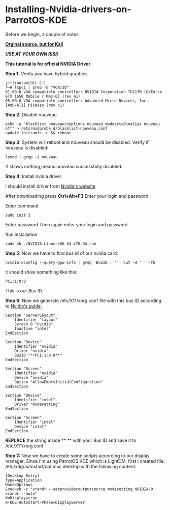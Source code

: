 # Installing-Nvidia-drivers-on-ParrotOS-KDE

Before we begin, a couple of notes:

**[Orginal source, but for Kali](https://github.com/europa502/Installing-Nvidia-drivers-on-Kali-Linux)**

***USE AT YOUR OWN RISK***

**This tutorial is for official NVIDIA Driver**

**Step 1:** Verify you have hybrid graphics

```
┌──(root💀milk)-[~]
└─# lspci | grep -E "VGA|3D"
01:00.0 VGA compatible controller: NVIDIA Corporation TU117M [GeForce GTX 1650 Mobile / Max-Q] (rev a1)
05:00.0 VGA compatible controller: Advanced Micro Devices, Inc. [AMD/ATI] Picasso (rev c1)
```
**Step 2:** Disable nouveau

```
echo -e "blacklist nouveau\noptions nouveau modeset=0\nalias nouveau off" > /etc/modprobe.d/blacklist-nouveau.conf
update-initramfs -u && reboot
```

**Step 3:** System will reboot and nouveau should be disabled. Verify if nouveau is disabled:

```
lsmod | grep -i nouveau
```
If shows nothing,means nouveau successfully disabled.

**Step 4:** Install nvidia driver 

I should install driver from [Nvidia's website](https://www.nvidia.ru/Download/index.aspx)

After downloading press **Ctrl+Alt+F3**
Enter your login and password

Enter command
```
sudo init 3
```
Enter password
Then again enter your login and password

Run installation
```
sudo sh ./NVIDIA-Linux-x86_64-470.94.run
```
**Step 5:** Now we have to find bus id of our nvidia card:

```
nvidia-xconfig --query-gpu-info | grep 'BusID : ' | cut -d ' ' -f6
```

it should show something like this:

```
PCI:1:0:0
```

This is our Bus ID.

**Step 6:** Now we generate /etc/X11/xorg.conf file with this bus ID according to [Nvidia's guide](http://us.download.nvidia.com/XFree86/Linux-x86_64/470.94/README/randr14.html):

```
Section "ServerLayout"
    Identifier "layout"
    Screen 0 "nvidia"
    Inactive "intel"
EndSection

Section "Device"
    Identifier "nvidia"
    Driver "nvidia"
    BusID "**PCI:1:0:0**"
EndSection

Section "Screen"
    Identifier "nvidia"
    Device "nvidia"
    Option "AllowEmptyInitialConfiguration"
EndSection

Section "Device"
    Identifier "intel"
    Driver "modesetting"
EndSection

Section "Screen"
    Identifier "intel"
    Device "intel"
EndSection
```

**REPLACE** the string inside ** ** with your Bus ID and save it to /etc/X11/xorg.conf

**Step 7:** Now we have to create some scripts according to our display manager. Since i'm using ParrotOS KDE which is LightDM, first i created file: /etc/xdg/autostart/optimus.desktop with the following content:

```
[Desktop Entry]
Type=Application
Name=Optimus
Exec=sh -c "xrandr --setprovideroutputsource modesetting NVIDIA-0; xrandr --auto"
NoDisplay=true
X-KDE-Autostart-Phase=DisplayServer
```

